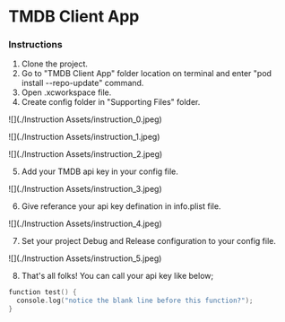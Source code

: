 # TMDB Client App

### Instructions
1. Clone the project.
2. Go to "TMDB Client App" folder location on terminal and enter "pod install --repo-update" command.
3. Open .xcworkspace file.
4. Create config folder in "Supporting Files" folder.

![](./Instruction Assets/instruction_0.jpeg)

![](./Instruction Assets/instruction_1.jpeg)

![](./Instruction Assets/instruction_2.jpeg)
    
5. Add your TMDB api key in your config file.

![](./Instruction Assets/instruction_3.jpeg)
    
6. Give referance your api key defination in info.plist file.

![](./Instruction Assets/instruction_4.jpeg)
    
7. Set your project Debug and Release configuration to your config file.

![](./Instruction Assets/instruction_5.jpeg)
    
8. That's all folks! You can call your api key like below;

```swift
function test() {
  console.log("notice the blank line before this function?");
}
```

